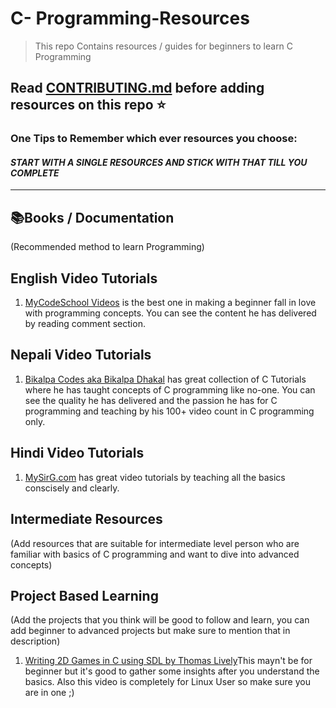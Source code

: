 # C- Programming-Resources

> This repo Contains resources / guides for beginners to learn C Programming

Read [CONTRIBUTING.md](/CONTRIBUTING.md) before adding resources on this repo :star:
---
### One Tips to Remember which ever resources you choose:

 #### ***START WITH A SINGLE RESOURCES AND STICK WITH THAT TILL YOU COMPLETE***
---
## :books:Books / Documentation
(Recommended method to learn Programming)


## English Video Tutorials
1. [MyCodeSchool Videos](https://youtube.com/playlist?list=PL2_aWCzGMAwLSqGsERZGXGkA5AfMhcknE) is the best one in making a beginner fall in love with programming concepts. You can see the content he has delivered by reading comment section.

## Nepali Video Tutorials
1. [Bikalpa Codes aka Bikalpa Dhakal](https://www.youtube.com/playlist?list=PLk98IQqBPuzL7BjQiRucdO3mdd6iJ51zM) has great collection of C Tutorials where he has taught concepts of C programming like no-one. You can see the quality he has delivered and the passion he has for C programming and teaching by his 100+ video count in C programming only.

## Hindi Video Tutorials
1. [MySirG.com](https://youtube.com/playlist?list=PL7ersPsTyYt2Q-SqZxTA1D-melSfqBRMW) has great video tutorials by teaching all the basics conscisely and clearly.

## Intermediate Resources 
(Add resources that are suitable for intermediate level person who are familiar with basics of C programming and want to dive into advanced concepts)

## Project Based Learning
(Add the projects that you think will be good to follow and learn, you can add beginner to advanced projects but make sure to mention that in description)
1. [Writing 2D Games in C using SDL by Thomas Lively](https://www.youtube.com/watch?v=yFLa3ln16w0&t=2s)This mayn't be for beginner but it's good to gather some insights after you understand the basics. Also this video is completely for Linux User so make sure you are in one ;)

